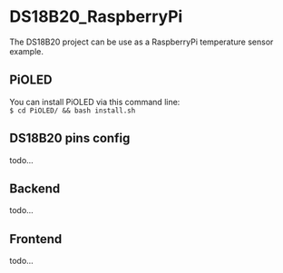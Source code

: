 # DS18B20_RaspberryPi
The DS18B20 project can be use as a RaspberryPi temperature sensor example. 

## PiOLED
You can install PiOLED via this command line:<br>
`
$ cd PiOLED/ && bash install.sh
`

## DS18B20 pins config
todo...

## Backend 
todo...

## Frontend
todo...

